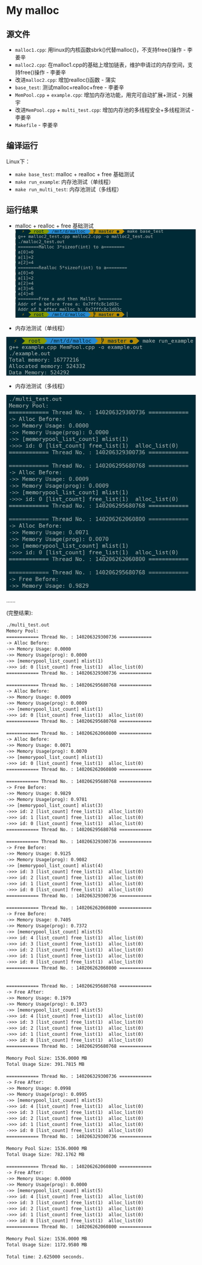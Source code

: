 # My malloc
## 源文件
- `malloc1.cpp`: 用linux的内核函数sbrk()代替malloc()，不支持free()操作 - 李姜辛
- `malloc2.cpp`: 在malloc1.cpp的基础上增加链表，维护申请过的内存空间，支持free()操作 - 李姜辛
- 改进`malloc2.cpp`: 增加realloc()函数 - 蒲实
- `base_test`: 测试malloc+realloc+free - 李姜辛
- `MemPool.cpp` + `example.cpp`: 增加内存池功能，用完可自动扩展+测试 - 刘展宇
- 改进`MemPool.cpp` + `multi_test.cpp`: 增加内存池的多线程安全+多线程测试 - 李姜辛
- `Makefile` - 李姜辛

## 编译运行

Linux下：
- `make base_test`: malloc + realloc + free 基础测试
- `make run_example`: 内存池测试（单线程）
- `make run_multi_test`: 内存池测试（多线程）

## 运行结果

- malloc + realloc + free 基础测试
![Base Test](./base_test.jpg)

- 内存池测试（单线程）

![Single Thread](./single_thread.jpg)

- 内存池测试（多线程）

![Multiple Thread](./multi_thread.jpg)

......

(完整结果):
```
./multi_test.out
Memory Pool:
============ Thread No. : 140206329300736 ============
-> Alloc Before:
->> Memory Usage: 0.0000
->> Memory Usage(prog): 0.0000
->> [memorypool_list_count] mlist(1)
->>> id: 0 [list_count] free_list(1)  alloc_list(0)
============ Thread No. : 140206329300736 ============

============ Thread No. : 140206295680768 ============
-> Alloc Before:
->> Memory Usage: 0.0009
->> Memory Usage(prog): 0.0009
->> [memorypool_list_count] mlist(1)
->>> id: 0 [list_count] free_list(1)  alloc_list(0)
============ Thread No. : 140206295680768 ============

============ Thread No. : 140206262060800 ============
-> Alloc Before:
->> Memory Usage: 0.0071
->> Memory Usage(prog): 0.0070
->> [memorypool_list_count] mlist(1)
->>> id: 0 [list_count] free_list(1)  alloc_list(0)
============ Thread No. : 140206262060800 ============

============ Thread No. : 140206295680768 ============
-> Free Before:
->> Memory Usage: 0.9829
->> Memory Usage(prog): 0.9781
->> [memorypool_list_count] mlist(3)
->>> id: 2 [list_count] free_list(1)  alloc_list(0)
->>> id: 1 [list_count] free_list(1)  alloc_list(0)
->>> id: 0 [list_count] free_list(1)  alloc_list(0)
============ Thread No. : 140206295680768 ============

============ Thread No. : 140206329300736 ============
-> Free Before:
->> Memory Usage: 0.9125
->> Memory Usage(prog): 0.9082
->> [memorypool_list_count] mlist(4)
->>> id: 3 [list_count] free_list(1)  alloc_list(0)
->>> id: 2 [list_count] free_list(1)  alloc_list(0)
->>> id: 1 [list_count] free_list(1)  alloc_list(0)
->>> id: 0 [list_count] free_list(1)  alloc_list(0)
============ Thread No. : 140206329300736 ============

============ Thread No. : 140206262060800 ============
-> Free Before:
->> Memory Usage: 0.7405
->> Memory Usage(prog): 0.7372
->> [memorypool_list_count] mlist(5)
->>> id: 4 [list_count] free_list(1)  alloc_list(0)
->>> id: 3 [list_count] free_list(1)  alloc_list(0)
->>> id: 2 [list_count] free_list(1)  alloc_list(0)
->>> id: 1 [list_count] free_list(1)  alloc_list(0)
->>> id: 0 [list_count] free_list(1)  alloc_list(0)
============ Thread No. : 140206262060800 ============


============ Thread No. : 140206295680768 ============
-> Free After:
->> Memory Usage: 0.1979
->> Memory Usage(prog): 0.1973
->> [memorypool_list_count] mlist(5)
->>> id: 4 [list_count] free_list(1)  alloc_list(0)
->>> id: 3 [list_count] free_list(1)  alloc_list(0)
->>> id: 2 [list_count] free_list(1)  alloc_list(0)
->>> id: 1 [list_count] free_list(1)  alloc_list(0)
->>> id: 0 [list_count] free_list(1)  alloc_list(0)
============ Thread No. : 140206295680768 ============

Memory Pool Size: 1536.0000 MB
Total Usage Size: 391.7815 MB

============ Thread No. : 140206329300736 ============
-> Free After:
->> Memory Usage: 0.0998
->> Memory Usage(prog): 0.0995
->> [memorypool_list_count] mlist(5)
->>> id: 4 [list_count] free_list(1)  alloc_list(0)
->>> id: 3 [list_count] free_list(1)  alloc_list(0)
->>> id: 2 [list_count] free_list(1)  alloc_list(0)
->>> id: 1 [list_count] free_list(1)  alloc_list(0)
->>> id: 0 [list_count] free_list(1)  alloc_list(0)
============ Thread No. : 140206329300736 ============

Memory Pool Size: 1536.0000 MB
Total Usage Size: 782.1762 MB

============ Thread No. : 140206262060800 ============
-> Free After:
->> Memory Usage: 0.0000
->> Memory Usage(prog): 0.0000
->> [memorypool_list_count] mlist(5)
->>> id: 4 [list_count] free_list(1)  alloc_list(0)
->>> id: 3 [list_count] free_list(1)  alloc_list(0)
->>> id: 2 [list_count] free_list(1)  alloc_list(0)
->>> id: 1 [list_count] free_list(1)  alloc_list(0)
->>> id: 0 [list_count] free_list(1)  alloc_list(0)
============ Thread No. : 140206262060800 ============

Memory Pool Size: 1536.0000 MB
Total Usage Size: 1172.9580 MB

Total time: 2.625000 seconds.
```
